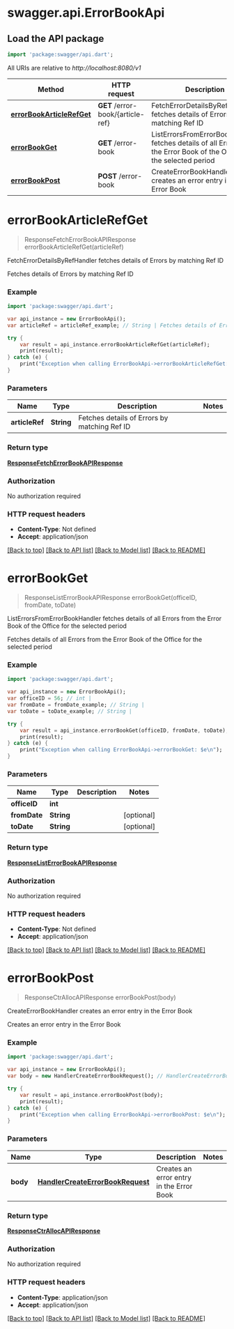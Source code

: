 # swagger.api.ErrorBookApi

## Load the API package
```dart
import 'package:swagger/api.dart';
```

All URIs are relative to *http://localhost:8080/v1*

Method | HTTP request | Description
------------- | ------------- | -------------
[**errorBookArticleRefGet**](ErrorBookApi.md#errorBookArticleRefGet) | **GET** /error-book/{article-ref} | FetchErrorDetailsByRefHandler fetches details of Errors by matching Ref ID
[**errorBookGet**](ErrorBookApi.md#errorBookGet) | **GET** /error-book | ListErrorsFromErrorBookHandler fetches details of all Errors from the Error Book of the Office for the selected period
[**errorBookPost**](ErrorBookApi.md#errorBookPost) | **POST** /error-book | CreateErrorBookHandler creates an error entry in the Error Book

# **errorBookArticleRefGet**
> ResponseFetchErrorBookAPIResponse errorBookArticleRefGet(articleRef)

FetchErrorDetailsByRefHandler fetches details of Errors by matching Ref ID

Fetches details of Errors by matching Ref ID

### Example
```dart
import 'package:swagger/api.dart';

var api_instance = new ErrorBookApi();
var articleRef = articleRef_example; // String | Fetches details of Errors by matching Ref ID

try {
    var result = api_instance.errorBookArticleRefGet(articleRef);
    print(result);
} catch (e) {
    print("Exception when calling ErrorBookApi->errorBookArticleRefGet: $e\n");
}
```

### Parameters

Name | Type | Description  | Notes
------------- | ------------- | ------------- | -------------
 **articleRef** | **String**| Fetches details of Errors by matching Ref ID | 

### Return type

[**ResponseFetchErrorBookAPIResponse**](ResponseFetchErrorBookAPIResponse.md)

### Authorization

No authorization required

### HTTP request headers

 - **Content-Type**: Not defined
 - **Accept**: application/json

[[Back to top]](#) [[Back to API list]](../README.md#documentation-for-api-endpoints) [[Back to Model list]](../README.md#documentation-for-models) [[Back to README]](../README.md)

# **errorBookGet**
> ResponseListErrorBookAPIResponse errorBookGet(officeID, fromDate, toDate)

ListErrorsFromErrorBookHandler fetches details of all Errors from the Error Book of the Office for the selected period

Fetches details of all Errors from the Error Book of the Office for the selected period

### Example
```dart
import 'package:swagger/api.dart';

var api_instance = new ErrorBookApi();
var officeID = 56; // int | 
var fromDate = fromDate_example; // String | 
var toDate = toDate_example; // String | 

try {
    var result = api_instance.errorBookGet(officeID, fromDate, toDate);
    print(result);
} catch (e) {
    print("Exception when calling ErrorBookApi->errorBookGet: $e\n");
}
```

### Parameters

Name | Type | Description  | Notes
------------- | ------------- | ------------- | -------------
 **officeID** | **int**|  | 
 **fromDate** | **String**|  | [optional] 
 **toDate** | **String**|  | [optional] 

### Return type

[**ResponseListErrorBookAPIResponse**](ResponseListErrorBookAPIResponse.md)

### Authorization

No authorization required

### HTTP request headers

 - **Content-Type**: Not defined
 - **Accept**: application/json

[[Back to top]](#) [[Back to API list]](../README.md#documentation-for-api-endpoints) [[Back to Model list]](../README.md#documentation-for-models) [[Back to README]](../README.md)

# **errorBookPost**
> ResponseCtrAllocAPIResponse errorBookPost(body)

CreateErrorBookHandler creates an error entry in the Error Book

Creates an error entry in the Error Book

### Example
```dart
import 'package:swagger/api.dart';

var api_instance = new ErrorBookApi();
var body = new HandlerCreateErrorBookRequest(); // HandlerCreateErrorBookRequest | Creates an error entry in the Error Book

try {
    var result = api_instance.errorBookPost(body);
    print(result);
} catch (e) {
    print("Exception when calling ErrorBookApi->errorBookPost: $e\n");
}
```

### Parameters

Name | Type | Description  | Notes
------------- | ------------- | ------------- | -------------
 **body** | [**HandlerCreateErrorBookRequest**](HandlerCreateErrorBookRequest.md)| Creates an error entry in the Error Book | 

### Return type

[**ResponseCtrAllocAPIResponse**](ResponseCtrAllocAPIResponse.md)

### Authorization

No authorization required

### HTTP request headers

 - **Content-Type**: application/json
 - **Accept**: application/json

[[Back to top]](#) [[Back to API list]](../README.md#documentation-for-api-endpoints) [[Back to Model list]](../README.md#documentation-for-models) [[Back to README]](../README.md)

